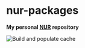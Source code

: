 # nur-packages

**My personal [NUR](https://github.com/nix-community/NUR) repository**

![Build and populate cache](https://github.com/robinovitch61/nur-packages/workflows/Build%20and%20populate%20cache/badge.svg)

